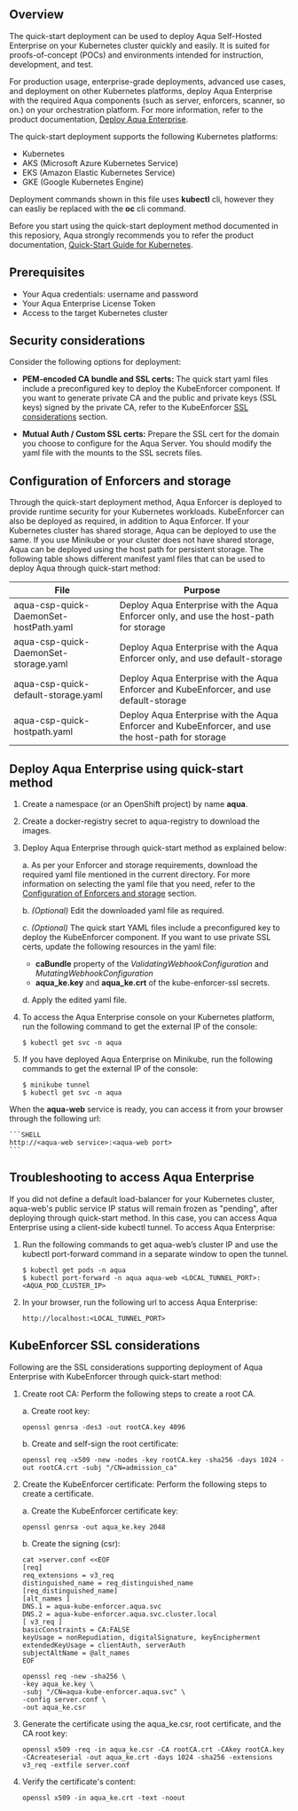 ## Overview

The quick-start deployment can be used to deploy Aqua Self-Hosted Enterprise on your Kubernetes cluster quickly and easily. It is suited for proofs-of-concept (POCs) and environments intended for instruction, development, and test.

For production usage, enterprise-grade deployments, advanced use cases, and deployment on other Kubernetes platforms, deploy Aqua Enterprise with the required Aqua components (such as server, enforcers, scanner, so on.) on your orchestration platform. For more information, refer to the product documentation, [Deploy Aqua Enterprise](https://docs.aquasec.com/v6.2/docs/deployment-overview).

The quick-start deployment supports the following Kubernetes platforms:
* Kubernetes
* AKS (Microsoft Azure Kubernetes Service)
* EKS (Amazon Elastic Kubernetes Service)
* GKE (Google Kubernetes Engine)

Deployment commands shown in this file uses **kubectl** cli, however they can easliy be replaced with the **oc** cli command.

Before you start using the quick-start deployment method documented in this reposiory, Aqua strongly recommends you to refer the product documentation, [Quick-Start Guide for Kubernetes](https://docs.aquasec.com/v6.2/docs/quick-start-guide-for-kubernetes).

## Prerequisites
* Your Aqua credentials: username and password
* Your Aqua Enterprise License Token
* Access to the target Kubernetes cluster

## Security considerations

Consider the following options for deployment:

* **PEM-encoded CA bundle and SSL certs:** The quick start yaml files include a preconfigured key to deploy the KubeEnforcer component. If you want to generate private CA and the public and private keys (SSL keys) signed by the private CA, refer to the KubeEnforcer [SSL considerations](#kubeenforcer-ssl-considerations) section.

* **Mutual Auth / Custom SSL certs:** Prepare the SSL cert for the domain you choose to configure for the Aqua Server. You should modify the yaml file with the mounts to the SSL secrets files.

## Configuration of Enforcers and storage

Through the quick-start deployment method, Aqua Enforcer is deployed to provide runtime security for your Kubernetes workloads. KubeEnforcer can also be deployed as required, in addition to Aqua Enforcer. If your Kubernetes cluster has shared storage, Aqua can be deployed to use the same. If you use Minikube or your cluster does not have shared storage, Aqua can be deployed using the host path for persistent storage. The following table shows different manifest yaml files that can be used to deploy Aqua through quick-start method:

| File                                   | Purpose                                                                                             |
|----------------------------------------|---------------------------------------------------------------------------------------------------|
| aqua-csp-quick-DaemonSet-hostPath.yaml | Deploy Aqua Enterprise with the Aqua Enforcer only, and use the host-path for storage             |
| aqua-csp-quick-DaemonSet-storage.yaml  | Deploy Aqua Enterprise with the Aqua Enforcer only, and use default-storage                       |
| aqua-csp-quick-default-storage.yaml    | Deploy Aqua Enterprise with the Aqua Enforcer and KubeEnforcer, and use default-storage           |
| aqua-csp-quick-hostpath.yaml           | Deploy Aqua Enterprise with the Aqua Enforcer and KubeEnforcer, and use the host-path for storage |

## Deploy Aqua Enterprise using quick-start method

1. Create a namespace (or an OpenShift project) by name **aqua**.

2. Create a docker-registry secret to aqua-registry to download the images.

3. Deploy Aqua Enterprise through quick-start method as explained below:

   a. As per your Enforcer and storage requirements, download the required yaml file mentioned in the current directory. For more information on selecting the yaml file that you need, refer to the [Configuration of Enforcers and storage](#configuration-of-enforcers-and-storage) section.

   b. *(Optional)* Edit the downloaded yaml file as required. 

   c. *(Optional)* The quick start YAML files include a preconfigured key to deploy the KubeEnforcer component. If you want to use private SSL certs, update the following resources in the yaml file:
      - **caBundle** property of the *ValidatingWebhookConfiguration* and *MutatingWebhookConfiguration*
      - **aqua_ke.key** and **aqua_ke.crt** of the kube-enforcer-ssl secrets.
  
   d. Apply the edited yaml file.

4. To access the Aqua Enterprise console on your Kubernetes platform, run the following command to get the external IP of the console:

    ```SHELL
    $ kubectl get svc -n aqua
    ```

5. If you have deployed Aqua Enterprise on Minikube, run the following commands to get the external IP of the console:

    ```SHELL
    $ minikube tunnel
    $ kubectl get svc -n aqua
    ```

When the **aqua-web** service is ready, you can access it from your browser through the following url:

    ```SHELL
    http://<aqua-web service>:<aqua-web port>
    ```

## Troubleshooting to access Aqua Enterprise

If you did not define a default load-balancer for your Kubernetes cluster, aqua-web's public service IP status will remain frozen as "pending", after deploying through quick-start method. In this case, you can access Aqua Enterprise using a client-side kubectl tunnel. To access Aqua Enterprise:

1. Run the following commands to get aqua-web’s cluster IP and use the kubectl port-forward command in a separate window to open the tunnel.

    ```SHELL
    $ kubectl get pods -n aqua
    $ kubectl port-forward -n aqua aqua-web <LOCAL_TUNNEL_PORT>:<AQUA_POD_CLUSTER_IP>
    ```

2. In your browser, run the following url to access Aqua Enterprise:

    ```SHELL
    http://localhost:<LOCAL_TUNNEL_PORT>
    ```

## KubeEnforcer SSL considerations
Following are the SSL considerations supporting deployment of Aqua Enterprise with KubeEnforcer through quick-start method:

1. Create root CA: Perform the following steps to create a root CA.

    a. Create root key:

     ```shell
     openssl genrsa -des3 -out rootCA.key 4096
     ```

    b. Create and self-sign the root certificate:

     ```shell
     openssl req -x509 -new -nodes -key rootCA.key -sha256 -days 1024 -out rootCA.crt -subj "/CN=admission_ca"
     ```

2. Create the KubeEnforcer certificate: Perform the following steps to create a certificate.

    a. Create the KubeEnforcer certificate key:

     ```shell
     openssl genrsa -out aqua_ke.key 2048
     ```

    b. Create the signing (csr):

     ```shell
     cat >server.conf <<EOF
     [req]
     req_extensions = v3_req
     distinguished_name = req_distinguished_name
     [req_distinguished_name]
     [alt_names ]
     DNS.1 = aqua-kube-enforcer.aqua.svc
     DNS.2 = aqua-kube-enforcer.aqua.svc.cluster.local
     [ v3_req ]
     basicConstraints = CA:FALSE
     keyUsage = nonRepudiation, digitalSignature, keyEncipherment
     extendedKeyUsage = clientAuth, serverAuth
     subjectAltName = @alt_names
     EOF
     ```

     ```shell
     openssl req -new -sha256 \
     -key aqua_ke.key \
     -subj "/CN=aqua-kube-enforcer.aqua.svc" \
     -config server.conf \
     -out aqua_ke.csr
     ```

3. Generate the certificate using the aqua_ke.csr, root certificate, and the CA root key:

   ```shell
   openssl x509 -req -in aqua_ke.csr -CA rootCA.crt -CAkey rootCA.key -CAcreateserial -out aqua_ke.crt -days 1024 -sha256 -extensions v3_req -extfile server.conf 
   ``` 

4. Verify the certificate's content:

   ```shell
   openssl x509 -in aqua_ke.crt -text -noout
   ```
